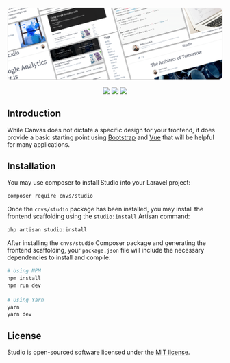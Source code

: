 <p align="center">
<img src=".github/HEADER.png">
</p>

<p align="center">
<a href="https://packagist.org/packages/cnvs/studio"><img src="https://poser.pugx.org/cnvs/studio/downloads"></a>
<a href="https://packagist.org/packages/cnvs/studio"><img src="https://poser.pugx.org/cnvs/studio/v/stable"></a>
<a href="https://packagist.org/packages/cnvs/studio"><img src="https://poser.pugx.org/cnvs/studio/license"></a>
</p>

## Introduction

While Canvas does not dictate a specific design for your frontend, it does provide a basic starting point using [Bootstrap](https://getbootstrap.com) and [Vue](https://vuejs.org) that will be helpful for many applications.

## Installation

You may use composer to install Studio into your Laravel project:

```bash
composer require cnvs/studio
```

Once the `cnvs/studio` package has been installed, you may install the frontend scaffolding using the `studio:install` Artisan command:

```bash
php artisan studio:install
```

After installing the `cnvs/studio` Composer package and generating the frontend scaffolding, your `package.json` file will include the necessary dependencies to install and compile:

```bash
# Using NPM
npm install
npm run dev

# Using Yarn
yarn
yarn dev
```

## License

Studio is open-sourced software licensed under the [MIT license](license).

